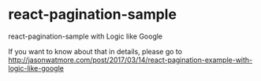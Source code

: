 # react-pagination-sample

react-pagination-sample with Logic like Google

If you want to know about that in details, please go to http://jasonwatmore.com/post/2017/03/14/react-pagination-example-with-logic-like-google
